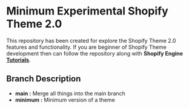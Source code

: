 # Minimum Experimental Shopify Theme 2.0 
This repository has been created for explore the Shopify Theme 2.0 features and functionality. If you are beginner of 
Shopify Theme development then can follow the repository along with **Shopify Engine [Tutorials](https://shopifyengine.com/tutorials/shopify-theme/anatomy/bismillah)**.

## Branch Description

* **main :** Merge all things into the main branch
* **minimum :** Minimum version of a theme